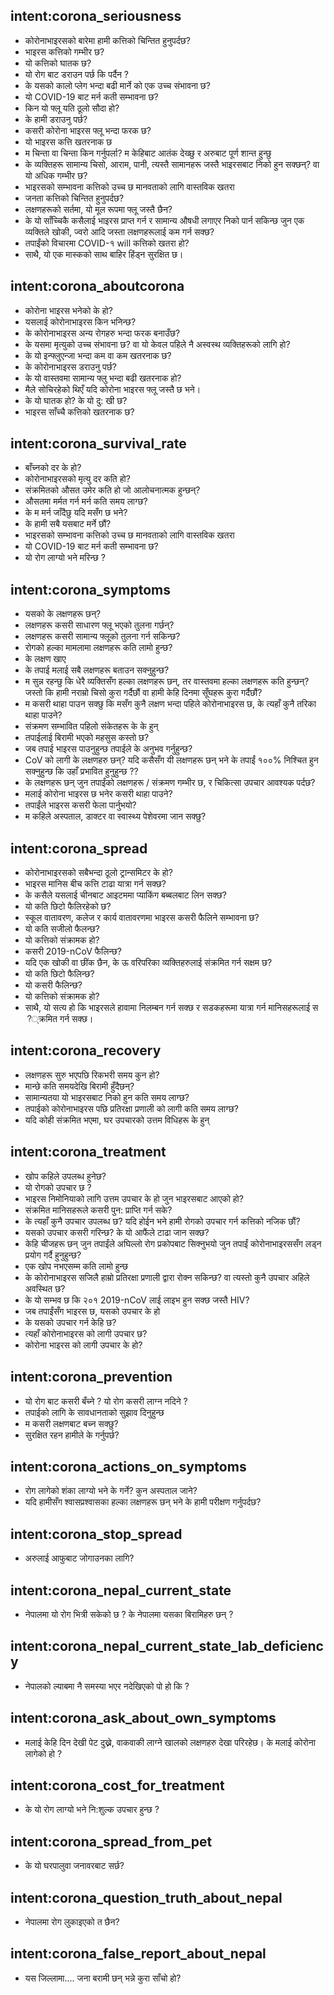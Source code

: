 ## intent:corona_seriousness
- कोरोनाभाइरसको बारेमा हामी कत्तिको चिन्तित हुनुपर्दछ?
- भाइरस कत्तिको गम्भीर छ?
- यो कत्तिको घातक छ?
- यो रोग बाट डराउन पर्छ कि पर्दैन ?
- के यसको कालो प्लेग भन्दा बढी मार्ने को एक उच्च संभावना छ?
- यो COVID-19 बाट मर्न कती सम्भावना छ?
- किन यो फ्लू यति ठूलो सौदा हो?
- के हामी डराउनु पर्छ?
- कसरी कोरोना भाइरस फ्लू भन्दा फरक छ?
- यो भाइरस कत्ति खतरनाक छ
- म चिन्ता वा चिन्ता किन गर्नुपर्ला? म केहिबाट आतंक देख्छु र अरुबाट पूर्ण शान्त हुन्छु
- के व्यक्तिहरू सामान्य चिसो, आराम, पानी, त्यस्तै सामानहरू जस्तै भाइरसबाट निको हुन सक्छन्? वा यो अधिक गम्भीर छ?
- भाइरसको सम्भावना कत्तिको उच्च छ मानवताको लागि वास्तविक खतरा
- जनता कत्तिको चिन्तित हुनुपर्दछ?
- लक्षणहरूको सर्तमा, यो मूल रूपमा फ्लू जस्तै छैन?
- के यो साँच्चिकै कसैलाई भाइरस प्राप्त गर्न र सामान्य औषधी लगाएर निको पार्न सकिन्छ जुन एक व्यक्तिले खोकी, ज्वरो आदि जस्ता लक्षणहरूलाई कम गर्न सक्छ?
- तपाईंको विचारमा COVID-१ will कत्तिको खतरा हो?
- साथै, यो एक मास्कको साथ बाहिर हिंड्न सुरक्षित छ।

## intent:corona_aboutcorona
- कोरोना भाइरस भनेको के हो?
- यसलाई कोरोनाभाइरस किन भनिन्छ?
- के कोरोनाभाइरस अन्य रोगहरु भन्दा फरक बनाउँछ?
- के यसमा मृत्युको उच्च संभावना छ? वा यो केवल पहिले नै अस्वस्थ व्यक्तिहरूको लागि हो?
- के यो इन्फ्लुएन्जा भन्दा कम वा कम खतरनाक छ?
- के कोरोनाभाइरस डराउनु पर्छ?
- के यो वास्तवमा सामान्य फ्लु भन्दा बढी खतरनाक हो?
- मैले सोचिरहेको थिएँ यदि कोरोना भाइरस फ्लू जस्तै छ भने।
- के यो घातक हो? के यो दु: खी छ?
- भाइरस साँच्चै कत्तिको खतरनाक छ?

## intent:corona_survival_rate
- बाँच्नको दर के हो?
- कोरोनाभाइरसको मृत्यु दर कति हो?
- संक्रमितको औसत उमेर कति हो जो आलोचनात्मक हुन्छन्?
- औसतमा मर्मत गर्न मर्न कति समय लाग्छ?
- के म मर्न जाँदैछु यदि मसँग छ भने?
- के हामी सबै यसबाट मर्ने छौं?
- भाइरसको सम्भावना कत्तिको उच्च छ मानवताको लागि वास्तविक खतरा
- यो COVID-19 बाट मर्न कती सम्भावना छ?
- यो रोग लाग्यो भने मरिन्छ ?

## intent:corona_symptoms 

- यसको के लक्षणहरू छन्?
- लक्षणहरू कसरी साधारण फ्लू भएको तुलना गर्छन्?
- लक्षणहरू कसरी सामान्य फ्लूको तुलना गर्न सकिन्छ?
- रोगको हल्का मामलामा लक्षणहरू कति लामो हुन्छ?
- के लक्षण खाए
- के तपाई मलाई सबै लक्षणहरू बताउन सक्नुहुन्छ?
- म सुन्न रहन्छु कि धेरै व्यक्तिसँग हल्का लक्षणहरू छन्, तर वास्तवमा हल्का लक्षणहरू कति हुन्छन्? जस्तो कि हामी नराम्रो चिसो कुरा गर्दैछौं वा हामी केहि दिनमा सूँघहरू कुरा गर्दैछौं?
- म कसरी थाहा पाउन सक्छु कि मसँग कुनै लक्षण भन्दा पहिले कोरोनाभाइरस छ, के त्यहाँ कुनै तरिका थाहा पाउने?
- संक्रमण सम्भावित पहिलो संकेतहरू के के हुन्
- तपाईलाई बिरामी भएको महसुस कस्तो छ?
- जब तपाई भाइरस पाउनुहुन्छ तपाईले के अनुभव गर्नुहुन्छ?
- CoV को लागी के लक्षणहरु छन्? यदि कसैसँग यी लक्षणहरू छन् भने के तपाईं १००% निश्चित हुन सक्नुहुन्छ कि उहाँ प्रभावित हुनुहुन्छ ??
- के लक्षणहरू छन् जुन तपाईंको लक्षणहरू / संक्रमण गम्भीर छ, र चिकित्सा उपचार आवश्यक पर्दछ?
- मलाई कोरोना भाइरस छ भनेर कसरी थाहा पाउने?
- तपाईंले भाइरस कसरी फेला पार्नुभयो?
- म कहिले अस्पताल, डाक्टर वा स्वास्थ्य पेशेवरमा जान सक्छु?

## intent:corona_spread

- कोरोनाभाइरसको सबैभन्दा ठूलो ट्रान्समिटर के हो?
- भाइरस मानिस बीच कत्ति टाढा यात्रा गर्न सक्छ?
- के कसैले यसलाई चीनबाट आइटममा प्याकिंग बब्बलबाट लिन सक्छ?
- यो कति छिटो फैलिरहेको छ?
- स्कूल वातावरण, कलेज र कार्य वातावरणमा भाइरस कसरी फैलिने सम्भावना छ?
- यो कति सजीलो फैलन्छ?
- यो कत्तिको संक्रामक हो?
- कसरी 2019-nCoV फैलिन्छ?
- यदि एक खोकी वा छींक छैन, के ऊ वरिपरिका व्यक्तिहरुलाई संक्रमित गर्न सक्षम छ?
- यो कति छिटो फैलिन्छ?
- यो कसरी फैलिन्छ?
- यो कत्तिको संक्रामक हो?
- साथै, यो सत्य हो कि भाइरसले हावामा निलम्बन गर्न सक्छ र सडकहरूमा यात्रा गर्न मानिसहरूलाई स ?्क्रमित गर्न सक्छ।

## intent:corona_recovery

- लक्षणहरू सुरु भएपछि रिकभरी समय कुन हो?
- मान्छे कति समयदेखि बिरामी हुँदैछन्?
- सामान्यतया यो भाइरसबाट निको हुन कति समय लाग्छ?
- तपाईको कोरोनाभाइरस पछि प्रतिरक्षा प्रणाली को लागी कति समय लाग्छ?
- यदि कोही संक्रमित भएमा, घर उपचारको उत्तम विधिहरू के हुन्

## intent:corona_treatment 

- खोप कहिले उपलब्ध हुनेछ?
- यो रोगको उपचार छ ? 
- भाइरस निमोनियाको लागि उत्तम उपचार के हो जुन भाइरसबाट आएको हो?
- संक्रमित मानिसहरूले कसरी पुन: प्राप्ति गर्न सके?
- के त्यहाँ कुनै उपचार उपलब्ध छ? यदि होईन भने हामी रोगको उपचार गर्न कत्तिको नजिक छौं?
- यसको उपचार कसरी गरिन्छ? के यो आफैंले टाढा जान सक्छ?
- केहि चीजहरू छन् जुन तपाईंले अघिल्लो रोग प्रकोपबाट सिक्नुभयो जुन तपाईं कोरोनाभाइरससँग लड्न प्रयोग गर्दै हुनुहुन्छ?
- एक खोप नभएसम्म कति लामो हुन्छ
- के कोरोनाभाइरस सजिलै हाम्रो प्रतिरक्षा प्रणाली द्वारा रोक्न सकिन्छ? वा त्यस्तो कुनै उपचार अहिले अवस्थित छ?
- के यो सम्भव छ कि २०१ 2019-nCoV लाई लाइभ हुन सक्छ जस्तै HIV?
- जब तपाईंसँग भाइरस छ, यसको उपचार के हो
- के यसको उपचार गर्न केहि छ?
- त्यहाँ कोरोनाभाइरस को लागी उपचार छ?
- कोरोना भाइरस को लागी उपचार के हो?

## intent:corona_prevention

- यो रोग बाट कसरी बँच्ने ? यो रोग कसरी लाग्न नदिने ? 
- तपाईको लागि के सावधानताको सुझाव दिनुहुन्छ
- म कसरी लक्षणबाट बच्न सक्छु?
- सुरक्षित रहन हामीले के गर्नुपर्छ?

## intent:corona_actions_on_symptoms
- रोग लागेको शंका लाग्यो भने के गर्ने? कुन अस्पताल जाने? 
- यदि हामीसँग श्वासप्रश्वासका हल्का लक्षणहरू छन् भने के हामी परीक्षण गर्नुपर्दछ?

## intent:corona_stop_spread 
- अरुलाई आफुबाट जोगाउनका लागि? 

## intent:corona_nepal_current_state
- नेपालमा यो रोग भित्री सकेको छ ? के नेपालमा यसका बिरामिहरु छन् ? 

## intent:corona_nepal_current_state_lab_deficiency 
 - नेपालको ल्याबमा नै समस्या भएर नदेखिएको पो हो कि ? 

## intent:corona_ask_about_own_symptoms 
- मलाई केहि दिन देखी पेट दुख्ने, वाकवाकी लाग्ने खालको लक्षणहरु देखा परिरहेछ। के मलाई कोरोना लागेको हो ? 


## intent:corona_cost_for_treatment 
- के यो रोग लाग्यो भने नि:शुल्क उपचार हुन्छ ? 


## intent:corona_spread_from_pet
- के यो घरपालुवा जनावरबाट सर्छ? 


## intent:corona_question_truth_about_nepal
- नेपालमा रोग लुकाइएको त छैन? 


## intent:corona_false_report_about_nepal 
- यस जिल्लामा.... जना बरामी छन् भन्ने कुरा साँचो हो? 









